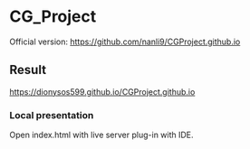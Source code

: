 # CG_Project
Official version: https://github.com/nanli9/CGProject.github.io

## Result
https://dionysos599.github.io/CGProject.github.io

### Local presentation
Open index.html with live server plug-in with IDE.
